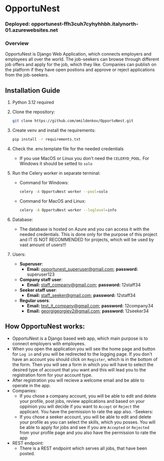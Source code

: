 # OpportuNest

### Deployed: opportunest-ffh3cuh7cyhyhhbh.italynorth-01.azurewebsites.net

### Overview

OpportuNest is Django Web Application, which connects employers and employees all over the world. The job-seekers can browse through different job offers and apply for the job, which they like. Companies can publish on the platform if they have open postions and approve or reject applications from the job-seekers. 


## Installation Guide
1. Python 3.12 required
   
2. Clone the repository:
   ```sh
   git clone https://github.com/emildenkov/OpportuNest.git
   ```

3. Create venv and install the requirements:
   ```sh
   pip install -r requirements.txt 
   ```

4. Check the .env.template file for the needed credentials
   - If you use MacOS or Linux you don't need the `CELERYD_POOL`. For Windows it should be setted to `solo`

5. Run the Celery worker in separate terminal:
   - Command for Windows:
     ```sh
     celery -A OpportuNest worker --pool=solo
     ```
   - Command for MacOS and Linux:
     ```sh
     celery -A OpportuNest worker --loglevel=info
     ```
     
6. Database:
   - The database is hosted on Azure and you can access it with the needed credentials. This is done only for the purpose of this project and IT IS NOT RECOMMENDED for projects, which will be used by vast amount of users!!!

7. Users:
   - **Superuser**:
      - **Email:** opportunest_superuser@gmail.com; **password:** superuser123
   - **Company staff user**:
      - **Email:** staff_company@gmail.com; **password:** 12staff34
   - **Seeker staff user**:
      - **Email:** staff_seeker@gmail.com; **password:** 12staff34
   - **Regular users**:
      - **Email:** test_it_company@gmail.com; **password:** 12company34
      - **Email:** georgigeorgiev2@gmail.com; **password:** 12seeker34

## How OpportuNest works:
- OpportuNest is a Django based web app, which main purpose is to connect employers with employees.
- When you open the application you will see the home page and button for `Log in` and you will be redirected to the logging page. If you don't have an account you should click on `Register`, which is in the bottom of the form. Then you will   see a form in which you will have to select the desired type of account that you want and this will lead you to the registration form for your account type.
- After registration you will recieve a welcome email and be able to operate in the app.
- Companies:
   - If you chose a company account, you will be able to edit and delete your profile, post jobs, review applications and based on your oppinion you will decide if you want to `Accept` or `Reject` the applicant. You have the permission            to rate the app also.
-Seekers:
   - If you chose a seeker account, you will be able to edit and delete your profile as you can select the skills, which you posses. You will be able to apply for jobs and see if you are `Accepted` or `Rejected` from your profile page and         you also have the permission to rate the app
- REST endpoint:
   - There is a REST endpoint which serves all jobs, that have been posted.
